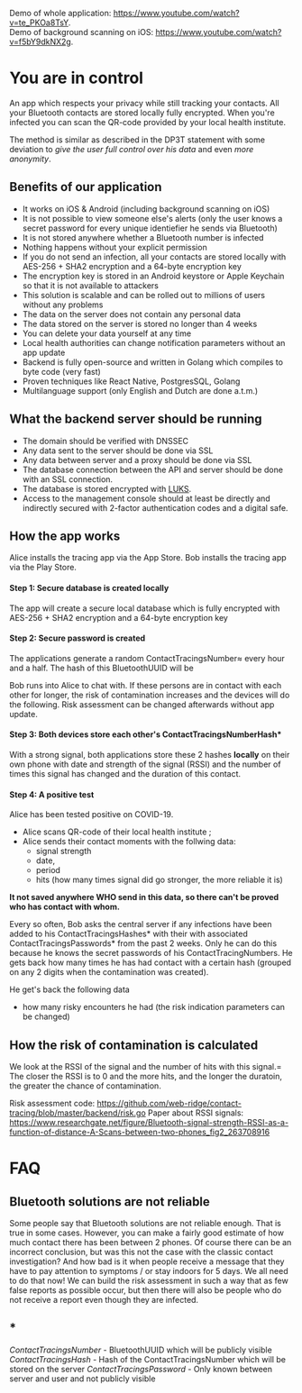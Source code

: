 Demo of whole application: https://www.youtube.com/watch?v=te_PKOa8TsY.  
Demo of background scanning on iOS: https://www.youtube.com/watch?v=f5bY9dkNX2g.  

# You are in control

An app which respects your privacy while still tracking your contacts. All your Bluetooth contacts are stored locally fully encrypted. When you're infected you can scan the QR-code provided by your local health institute.

The method is similar as described in the DP3T statement with some deviation to *give the user full control over his data* and even *more anonymity*.

## Benefits of our application

- It works on iOS & Android (including background scanning on iOS)
- It is not possible to view someone else's alerts (only the user knows a secret password for every unique identiefier he sends via Bluetooth)
- It is not stored anywhere whether a Bluetooth number is infected
- Nothing happens without your explicit permission
- If you do not send an infection, all your contacts are stored locally with AES-256 + SHA2 encryption and a 64-byte encryption key
- The encryption key is stored in an Android keystore or Apple Keychain so that it is not available to attackers
- This solution is scalable and can be rolled out to millions of users without any problems
- The data on the server does not contain any personal data
- The data stored on the server is stored no longer than 4 weeks
- You can delete your data yourself at any time
- Local health authorities can change notification parameters without an app update
- Backend is fully open-source and written in Golang which compiles to byte code (very fast)
- Proven techniques like React Native, PostgresSQL, Golang
- Multilanguage support (only English and Dutch are done a.t.m.)

## What the backend server should be running
- The domain should be verified with DNSSEC
- Any data sent to the server should be done via SSL
- Any data between server and a proxy should be done via SSL
- The database connection between the API and server should be done with an SSL connection.
- The database is stored encrypted with <a href="https://en.wikipedia.org/wiki/Linux_Unified_Key_Setup">LUKS</a>.
- Access to the management console should at least be directly and indirectly secured with 2-factor authentication codes and a digital safe.


## How the app works
Alice installs the tracing app via the App Store.
Bob installs the tracing app via the Play Store.

#### Step 1: Secure database is created locally
The app will create a secure local database which is fully encrypted with AES-256 + SHA2 encryption and a 64-byte encryption key

#### Step 2: Secure password is created

The applications generate a random ContactTracingsNumber≈ every hour and a half. The hash of this BluetoothUUID will be 

Bob runs into Alice to chat with. If these persons are in contact with each other for longer, the risk of contamination increases and the devices will do the following. Risk assessment can be changed afterwards without app update.

#### Step 3: Both devices store each other's ContactTracingsNumberHash* 

With a strong signal, both applications store these 2 hashes **locally** on their own phone with date and strength of the signal (RSSI) and the number of times this signal has changed and the duration of this contact.

#### Step 4: A positive test

Alice has been tested positive on COVID-19.
- Alice scans QR-code of their local health institute ;
- Alice sends their contact moments with the follwing data:
  - signal strength
  - date, 
  - period
  - hits (how many times signal did go stronger, the more reliable it is)
  
**It not saved anywhere WHO send in this data, so there can't be proved who has contact with whom.**

Every so often, Bob asks the central server if any infections have been added to his ContactTracingsHashes* with their with associated ContactTracingsPasswords* from the past 2 weeks. Only he can do this because he knows the secret passwords of his ContactTracingNumbers.
He gets back how many times he has had contact with a certain hash (grouped on any 2 digits when the contamination was created).

He get's back the following data
- how many risky encounters he had (the risk indication parameters can be changed)

## How the risk of contamination is calculated

We look at the RSSI of the signal and the number of hits with this signal.= The closer the RSSI is to 0 and the more hits, and the longer the duratoin, the greater the chance of contamination.

Risk assessment code: https://github.com/web-ridge/contact-tracing/blob/master/backend/risk.go
Paper about RSSI signals: https://www.researchgate.net/figure/Bluetooth-signal-strength-RSSI-as-a-function-of-distance-A-Scans-between-two-phones_fig2_263708916

# FAQ

## Bluetooth solutions are not reliable
Some people say that Bluetooth solutions are not reliable enough. That is true in some cases. However, you can make a fairly good estimate of how much contact there has been between 2 phones. Of course there can be an incorrect conclusion, but was this not the case with the classic contact investigation? And how bad is it when people receive a message that they have to pay attention to symptoms / or stay indoors for 5 days. We all need to do that now! We can build the risk assessment in such a way that as few false reports as possible occur, but then there will also be people who do not receive a report even though they are infected.


## *
*ContactTracingsNumber* - BluetoothUUID which will be publicly visible
*ContactTracingsHash* - Hash of the ContactTracingsNumber which will be stored on the server
*ContactTracingsPassword* - Only known between server and user and not publicly visible

